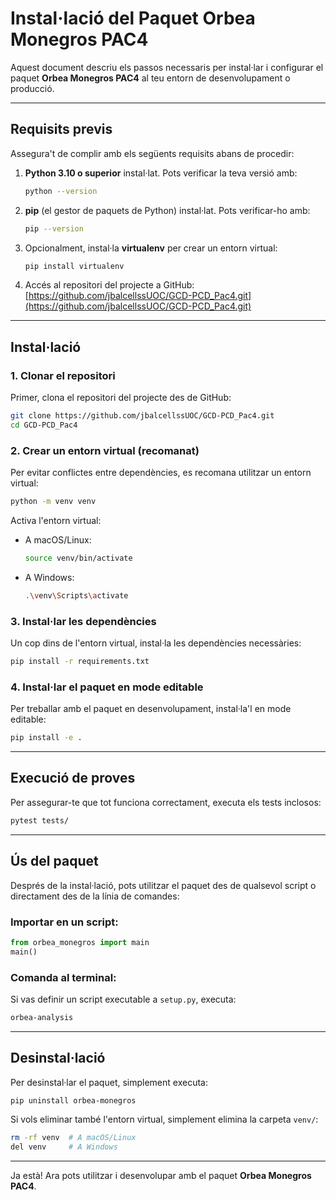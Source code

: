 # Instal·lació del Paquet Orbea Monegros PAC4

Aquest document descriu els passos necessaris per instal·lar i configurar el paquet **Orbea Monegros PAC4** al teu entorn de desenvolupament o producció.

---

## Requisits previs

Assegura't de complir amb els següents requisits abans de procedir:

1. **Python 3.10 o superior** instal·lat. Pots verificar la teva versió amb:
   ```bash
   python --version
   ```

2. **pip** (el gestor de paquets de Python) instal·lat. Pots verificar-ho amb:
   ```bash
   pip --version
   ```

3. Opcionalment, instal·la **virtualenv** per crear un entorn virtual:
   ```bash
   pip install virtualenv
   ```

4. Accés al repositori del projecte a GitHub:
   [https://github.com/jbalcellssUOC/GCD-PCD_Pac4.git](https://github.com/jbalcellssUOC/GCD-PCD_Pac4.git)

---

## Instal·lació

### 1. Clonar el repositori

Primer, clona el repositori del projecte des de GitHub:

```bash
git clone https://github.com/jbalcellssUOC/GCD-PCD_Pac4.git
cd GCD-PCD_Pac4
```

### 2. Crear un entorn virtual (recomanat)

Per evitar conflictes entre dependències, es recomana utilitzar un entorn virtual:

```bash
python -m venv venv
```

Activa l'entorn virtual:
- A macOS/Linux:
  ```bash
  source venv/bin/activate
  ```
- A Windows:
  ```bash
  .\venv\Scripts\activate
  ```

### 3. Instal·lar les dependències

Un cop dins de l'entorn virtual, instal·la les dependències necessàries:

```bash
pip install -r requirements.txt
```

### 4. Instal·lar el paquet en mode editable

Per treballar amb el paquet en desenvolupament, instal·la'l en mode editable:

```bash
pip install -e .
```

---

## Execució de proves

Per assegurar-te que tot funciona correctament, executa els tests inclosos:

```bash
pytest tests/
```

---

## Ús del paquet

Després de la instal·lació, pots utilitzar el paquet des de qualsevol script o directament des de la línia de comandes:

### Importar en un script:

```python
from orbea_monegros import main
main()
```

### Comanda al terminal:

Si vas definir un script executable a `setup.py`, executa:

```bash
orbea-analysis
```

---

## Desinstal·lació

Per desinstal·lar el paquet, simplement executa:

```bash
pip uninstall orbea-monegros
```

Si vols eliminar també l'entorn virtual, simplement elimina la carpeta `venv/`:

```bash
rm -rf venv  # A macOS/Linux
del venv     # A Windows
```

---

Ja està! Ara pots utilitzar i desenvolupar amb el paquet **Orbea Monegros PAC4**.
